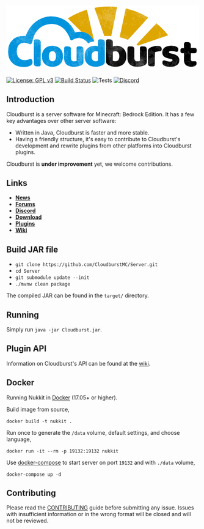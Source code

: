 ![Cloudburst](.github/images/banner.png)

[![License: GPL v3](https://img.shields.io/badge/License-GPL%20v3-blue.svg)](LICENSE)
[![Build Status](https://ci.nukkitx.com/job/NukkitX/job/Server/job/master/badge/icon)](https://ci.nukkitx.com/job/NukkitX/job/Server/job/master/)
![Tests](https://img.shields.io/jenkins/t/https/ci.nukkitx.com/job/NukkitX/job/Server/job/master.svg)
[![Discord](https://img.shields.io/discord/393465748535640064.svg)](https://discord.gg/5PzMkyK)

Introduction
-------------

Cloudburst is a server software for Minecraft: Bedrock Edition.
It has a few key advantages over other server software:

* Written in Java, Cloudburst is faster and more stable.
* Having a friendly structure, it's easy to contribute to Cloudburst's development and rewrite plugins from other platforms into Cloudburst plugins.

Cloudburst is **under improvement** yet, we welcome contributions. 

Links
--------------------

* __[News](https://cloudburstmc.org)__
* __[Forums](https://cloudburstmc.org/forums)__
* __[Discord](https://discord.gg/5PzMkyK)__
* __[Download](https://ci.nukkitx.com/job/NukkitX/job/Server/job/master/)__
* __[Plugins](https://cloudburstmc.org/resources/categories/nukkit-plugins.1)__
* __[Wiki](https://cloudburstmc.org/wiki/nukkit)__

Build JAR file
-------------
- `git clone https://github.com/CloudburstMC/Server.git`
- `cd Server`
- `git submodule update --init`
- `./mvnw clean package`

The compiled JAR can be found in the `target/` directory.

Running
-------------
Simply run `java -jar Cloudburst.jar`.

Plugin API
-------------
Information on Cloudburst's API can be found at the [wiki](https://cloudburstmc.org/wiki/nukkit/).

Docker
-------------

Running Nukkit in [Docker](https://www.docker.com/) (17.05+ or higher).

Build image from source,

```
docker build -t nukkit .
```

Run once to generate the `/data` volume, default settings, and choose language,

```
docker run -it --rm -p 19132:19132 nukkit
```

Use [docker-compose](https://docs.docker.com/compose/overview/) to start server on port `19132` and with `./data` volume,

```
docker-compose up -d
```

Contributing
------------
Please read the [CONTRIBUTING](.github/CONTRIBUTING.md) guide before submitting any issue. Issues with insufficient information or in the wrong format will be closed and will not be reviewed.
